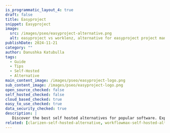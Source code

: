 ```yaml
---
is_programmatic_layout_4: true
draft: false
title: Easyproject
snippet: Easyproject
image:
  src: /images/pseo/easyproject-alternative.png
  alt: easyproject vs worklenz, alternative for easyproject project managemet tool, task management, resource management, productivity, self-hosted
publishDate: 2024-11-21
category: ""
author: Danushka Katubulla
tags:
  - Guide
  - Tips
  - Self-Hosted
  - Alternative
main_content_image: /images/pseo/easyproject-logo.png
sub_content_image: /images/pseo/easyproject-logo.png
open_source_checked: false
self_hosted_checked: false
cloud_based_checked: true
easy_to_use_checked: true
data_security_checked: true
description: |
   Discover the best self hosted alternatives for popular software. Explore our comprehensive guides and find the perfect solution for your needs today.
related: [clarizen-self-hosted-alternative, workflowmax-self-hosted-alternative, airtable-self-hosted-alternative, zenhub-self-hosted-alternative]
---
```

